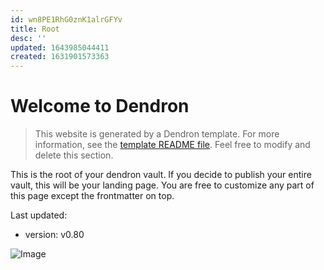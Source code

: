 ```yaml
---
id: wn8PE1RhG0znK1alrGFYv
title: Root
desc: ''
updated: 1643985044411
created: 1631901573363
---
```

# Welcome to Dendron

> This website is generated by a Dendron template. For more information, see the [template README file](https://github.com/dendronhq/template.publish.github-action/). Feel free to modify and delete this section.

This is the root of your dendron vault. If you decide to publish your entire vault, this will be your landing page. You are free to customize any part of this page except the frontmatter on top. 

Last updated: 
- version: v0.80

![Image](/assets/images/2022-02-04-20-00-34.png)

